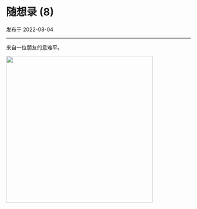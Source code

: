 # 随想录 (8)

发布于 2022-08-04 
  
---


来自一位朋友的意难平。

<img src="https://imgurl.zishu.me/images/2022/08/04/62eb2eb5d2d21.jpg" style="width:400px;">